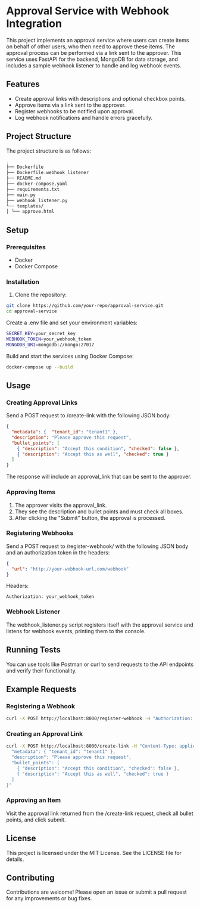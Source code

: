 # Approval Service with Webhook Integration

This project implements an approval service where users can create items on behalf of other users, who then need to approve these items. The approval process can be performed via a link sent to the approver. This service uses FastAPI for the backend, MongoDB for data storage, and includes a sample webhook listener to handle and log webhook events.

## Features

- Create approval links with descriptions and optional checkbox points.
- Approve items via a link sent to the approver.
- Register webhooks to be notified upon approval.
- Log webhook notifications and handle errors gracefully.

## Project Structure

The project structure is as follows:

```bash
.
├── Dockerfile
├── Dockerfile.webhook_listener
├── README.md
├── docker-compose.yaml
├── requirements.txt
├── main.py
├── webhook_listener.py
└── templates/
│ └── approve.html
```

## Setup

### Prerequisites

- Docker
- Docker Compose

### Installation

1. Clone the repository:
```bash
git clone https://github.com/your-repo/approval-service.git
cd approval-service
```

Create a .env file and set your environment variables:

```bash
SECRET_KEY=your_secret_key
WEBHOOK_TOKEN=your_webhook_token
MONGODB_URI=mongodb://mongo:27017
```

Build and start the services using Docker Compose:

```bash
docker-compose up --build
```

## Usage
### Creating Approval Links

Send a POST request to /create-link with the following JSON body:

```json
{
  "metadata": {  "tenant_id": "tenant1" },
  "description": "Please approve this request",
  "bullet_points": [
    { "description": "Accept this condition", "checked": false },
    { "description": "Accept this as well", "checked": true }
  ]
}
```
The response will include an approval_link that can be sent to the approver.

### Approving Items
1. The approver visits the approval_link.
2. They see the description and bullet points and must check all boxes.
3. After clicking the "Submit" button, the approval is processed.

### Registering Webhooks
Send a POST request to /register-webhook/ with the following JSON body and an authorization token in the headers:

```json
{
  "url": "http://your-webhook-url.com/webhook"
}
```

Headers:

```
Authorization: your_webhook_token
```

### Webhook Listener
The webhook_listener.py script registers itself with the approval service and listens for webhook events, printing them to the console.

## Running Tests
You can use tools like Postman or curl to send requests to the API endpoints and verify their functionality.

## Example Requests
### Registering a Webhook
```bash
curl -X POST http://localhost:8000/register-webhook -H "Authorization: your_webhook_token" -H "Content-Type: application/json" -d '{"url": "http://localhost:8001/webhook"}'
```

### Creating an Approval Link
```bash
curl -X POST http://localhost:8000/create-link -H "Content-Type: application/json" -d '{
  "metadata": { "tenant_id": "tenant1" },
  "description": "Please approve this request",
  "bullet_points": [
    { "description": "Accept this condition", "checked": false },
    { "description": "Accept this as well", "checked": true }
  ]
}'
```
### Approving an Item
Visit the approval link returned from the /create-link request, check all bullet points, and click submit.

## License
This project is licensed under the MIT License. See the LICENSE file for details.

## Contributing
Contributions are welcome! Please open an issue or submit a pull request for any improvements or bug fixes.
